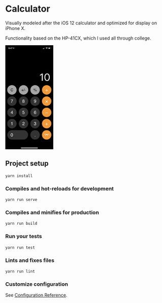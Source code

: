 # Calculator

Visually modeled after the iOS 12 calculator and optimized for display on iPhone X.

Functionality based on the HP-41CX, which I used all through college.

<img src="screenshots/screen1.png" width="30%">

## Project setup
```
yarn install
```

### Compiles and hot-reloads for development
```
yarn run serve
```

### Compiles and minifies for production
```
yarn run build
```

### Run your tests
```
yarn run test
```

### Lints and fixes files
```
yarn run lint
```

### Customize configuration
See [Configuration Reference](https://cli.vuejs.org/config/).
